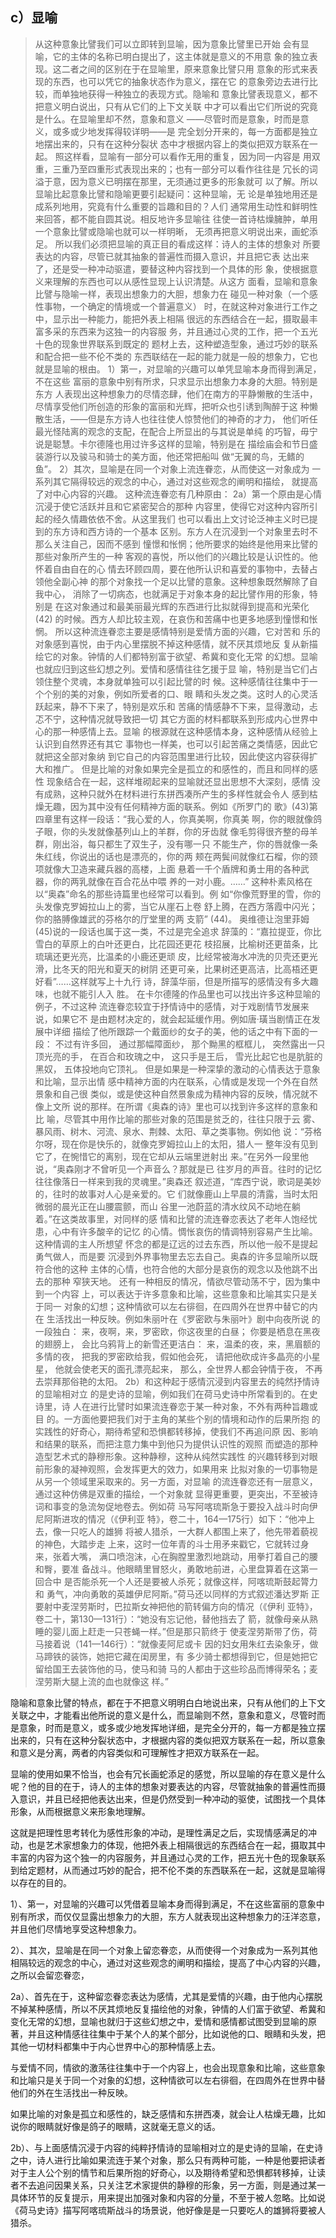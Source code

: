 <h2>c）显喻</h2><blockquote data-pid="tv4Xjbfj">从这种意象⽐譬我们可以⽴即转到显喻，因为意象⽐譬⾥已开始 会有显喻，它的主体的名称已明⽩提出了，这主体就是意义的不⽤意 象的独⽴表现。这⼆者之间的区别在于在显喻⾥，原来意象⽐譬只⽤ 意象的形式来表现的东⻄，也可以凭它的抽象状态作为意义，摆在它 的意象旁边去进⾏⽐较，⽽单独地获得⼀种独⽴的表现⽅式。隐喻和 意象⽐譬表现意义，都不把意义明⽩说出，只有从它们的上下⽂关联 中才可以看出它们所说的究竟是什么。在显喻⾥却不然，意象和意义 ——尽管时⽽是意象，时⽽是意义，或多或少地发挥得较详明——是 完全划分开来的，每⼀⽅⾯都是独⽴地摆出来的，只有在这种分裂状 态中才根据内容上的类似把双⽅联系在⼀起。 照这样看，显喻有⼀部分可以看作⽆⽤的重复，因为同⼀内容是 ⽤双重，三重乃⾄四重形式表现出来的；也有⼀部分可以看作往往是 冗⻓的词溢于意，因为意义已明摆在那⾥，⽆须通过更多的形象就可 以了解。所以显喻⽐起意象⽐譬和隐喻更要引起疑问：这种显喻，⽆ 论是单独地⽤还是成系列地⽤，究竟有什么重要的旨趣和⽬的？⼈们 通常⽤⽣动性和鲜明性来回答，都不能⾃圆其说。相反地许多显喻往 往使⼀⾸诗枯燥臃肿，单⽤⼀个意象⽐譬或隐喻也就可以⼀样明晰， ⽆须再把意义明说出来，画蛇添⾜。 所以我们必须把显喻的真正⽬的看成这样：诗⼈的主体的想象对 所要表达的内容，尽管已就其抽象的普遍性⽽摄⼊意识，并且把它表 达出来了，还是受⼀种冲动驱遣，要替这种内容找到⼀个具体的形 象，使根据意义来理解的东⻄也可以从感性显现上认识清楚。从这⽅ ⾯看，显喻和意象⽐譬与隐喻⼀样，表现出想象⼒的⼤胆，想象⼒在 碰⻅⼀种对象（⼀个感性事物，⼀个确定的情境或⼀个普遍意义） 时，在就这种对象进⾏⼯作之中，显⽰出⼀种能⼒，能把外表上相隔 很远的东⻄结合在⼀起，摄取最丰富多采的东⻄来为这独⼀的内容服 务，并且通过⼼灵的⼯作，把⼀个五光⼗⾊的现象世界联系到既定的 题材上去，这种塑造型象，通过巧妙的联系和配合把⼀些不伦不类的 东⻄联结在⼀起的能⼒就是⼀般的想象⼒，它也就是显喻的根由。 1）第⼀，对显喻的兴趣可以单凭显喻本⾝⽽得到满⾜，不在这些 富丽的意象中别有所求，只求显⽰出想象⼒本⾝的⼤胆。特别是东⽅ ⼈表现出这种想象⼒的尽情恣肆，他们在南⽅的平静懒散的⽣活中， 尽情享受他们所创造的形象的富丽和光辉，把听众也引诱到陶醉于这 种懒散⽣活，——但是东⽅诗⼈也往往使⼈惊赞他们的神奇的才⼒， 他们听任最光怪陆离的观念的⽀配，在配合上所显出的与其说是单纯 的巧智，⽏宁说是聪慧。卡尔德隆也⽤过许多这样的显喻，特别是在 描绘庙会和节⽇盛装游⾏以及骏⻢和骑⼠的美⽅⾯，他还常把船叫 做“⽆翼的⻦，⽆鳍的⻥”。 2）其次，显喻是在同⼀个对象上流连眷恋，从⽽使这⼀对象成为 ⼀系列其它隔得较远的观念的中⼼，通过对这些观念的阐明和描绘， 就提⾼了对中⼼内容的兴趣。 这种流连眷恋有⼏种原由： 2a）第⼀个原由是⼼情沉浸于使它活跃并且和它紧密契合的那种 内容⾥，使得它对这种内容所引起的经久情趣依依不舍。从这⾥我们 也可以看出上⽂讨论泛神主义时已提到的东⽅诗和⻄⽅诗的⼀个基本 区别。东⽅⼈在沉浸到⼀个对象⾥去时不那么关注⾃⼰，因⽽不感到 憧憬和怅惘；他所要求的始终是他⽤来⽐譬的那些对象所产⽣的⼀种 客观的喜悦，所以他们的兴趣⽐较是认识性的。他怀着⾃由⾃在的⼼ 情去环顾四周，要在他所认识和喜爱的事物中，去替占领他全副⼼神 的那个对象找⼀个⾜以⽐譬的意象。这种想象既然解除了⾃我中⼼， 消除了⼀切病态，也就满⾜于对象本⾝的起⽐譬作⽤的形象，特别是 在这对象通过和最美丽最光辉的东⻄进⾏⽐拟就得到提⾼和光荣化(42) 的时候。⻄⽅⼈却⽐较主观，在哀伤和苦痛中也更多地感到憧憬和怅 惘。 所以这种流连眷恋主要是感情特别是爱情⽅⾯的兴趣，它对苦和 乐的对象感到喜悦，由于内⼼⾥摆脱不掉这种感情，就不厌其烦地反 复从新描绘它的对象。钟情的⼈们都特别富于欲望、希冀和变化⽆常 的幻想。显喻也就应归到这些幻想之列。爱情和感情往往乞援于显 喻，特别是当它们占领住整个灵魂，本⾝就单独可以引起⽐譬的时 候。这种感情往往集中于⼀个个别的美的对象，例如所爱者的⼝、眼 睛和头发之类。这时⼈的⼼灵活跃起来，静不下来了，特别是欢乐和 苦痛的情感静不下来，显得激动，忐忑不宁，这种情况就导致把⼀切 其它⽅⾯的材料都联系到形成内⼼世界中⼼的那⼀种感情上去。显喻 的根源就在这种感情本⾝，这种感情从经验上认识到⾃然界还有其它 事物也⼀样美，也可以引起苦痛之类情感，因此它就把这全部对象纳 到它⾃⼰的内容范围⾥进⾏⽐较，因此使这内容获得扩⼤和推⼴。 但是⽐喻的对象如果完全是孤⽴的和感性的，⽽且和同样的感性 现象结合在⼀起，这样堆砌起来的显喻就还显出思想不⼤深刻，感情 没有成熟，这种只就外在材料进⾏东拼⻄凑所产⽣的多样性就会令⼈ 感到枯燥⽆趣，因为其中没有任何精神⽅⾯的联系。例如《所罗门的 歌》(43)第四章⾥有这样⼀段话：“我⼼爱的⼈，你真美啊，你真美 啊，你的眼就像鸽⼦眼，你的头发就像基列⼭上的⽺群，你的⽛⻮就 像⽑剪得很⻬整的⺟⽺群，刚出浴，每只都⽣了双⽣⼦，没有哪⼀只 不能⽣产，你的唇就像⼀条朱红线，你说出的话也是漂亮的，你的两 颊在两鬓间就像红⽯榴，你的颈项就像⼤卫造来藏兵器的⾼楼，上⾯ 悬着⼀千个盾牌和勇⼠⽤的各种武器，你的两乳就像在百合花丛中喂 养的⼀对⼩⿅。……” 这种朴素⻛格在以“奥森”命名的那些诗篇⾥也经常可以看到。例 如“你像荒野⾥的雪，你的头发像克罗姆拉⼭上的雾，当它从崖⽯上卷 舒上腾，在⻄⽅落霞中闪光；你的胳膊像雄武的芬格尔的厅堂⾥的两 ⽀箭” (44)。 奥维德让泡⾥菲姆(45)说的⼀段话也属于这⼀类，不过是完全追求 辞藻的：“嘉拉提亚，你⽐雪⽩的草原上的⽩叶还更⽩，⽐花园还更花 枝招展，⽐榆树还更苗条，⽐琉璃还更光亮，⽐温柔的⼩⿅还更顽 ⽪，⽐经常被海⽔冲洗的⻉壳还更光滑，⽐冬天的阳光和夏天的树阴 还更可亲，⽐果树还更⾼洁，⽐⾼梧还更好看”……这样就写上⼗九⾏ 诗，辞藻华丽，但是所描写的感情没有多⼤趣味，也就不能引⼈⼊ 胜。 在卡尔德隆的作品⾥也可以找出许多这种显喻的例⼦，不过这种 流连眷恋较宜于抒情诗中的感情，对于戏剧情节发展来说，如果它不 是由题材决定的，就会起延缓作⽤。例如唐·璜当剧情正在发展中详细 描绘了他所跟踪⼀个戴⾯纱的⼥⼦的美，他的话之中有下⾯的⼀段： 不过有许多回， 通过那幅障⾯纱， 那个黝⿊的框框⼉， 突然露出⼀只顶光亮的⼿， 在百合和玫瑰之中， 这只⼿是王后， 雪光⽐起它也是肮脏的⿊奴， 五体投地向它顶礼。 但是如果是⼀种深挚的激动的⼼情表达于意象和⽐喻，显⽰出情 感中精神⽅⾯的内在联系，⼼情或是发现⼀个外在⾃然景象和⾃⼰很 类似，或是使这种⾃然景象成为精神内容的反映，情况就不像上⽂所 说的那样。在所谓《奥森的诗》⾥也可以找到许多这样的意象和⽐ 喻，尽管其中⽤作⽐喻的那些对象的范围是贫乏的，往往只限于云 雾、暴⻛⾬、树⽊、河流、泉⽔、荆棘、太阳、草之类事物。例如他 说：“芬格尔呀，现在你是快乐的，就像克罗姆拉⼭上的太阳，猎⼈⼀ 整年没有⻅到它了，在惋惜它的离别，现在它却从云端⾥迸射出 来。”在另外⼀段⾥他说，“奥森刚才不曾听⻅⼀个声⾳么？那就是已 往岁⽉的声⾳。往时的记忆往往像落⽇⼀样来到我的灵魂⾥。”奥森还 叙述道，“库⻄宁说，歌词是美妙的，往时的故事对⼈⼼是亲爱的。它 们就像⿅⼭上早晨的清露，当时太阳微弱的晨光正在⼭腰震颤，⽽⼭ ⾕⾥⼀池蔚蓝的清⽔纹⻛不动地在躺着。”在这类故事⾥，对同样的感 情和⽐譬的流连眷恋表达了⽼年⼈饱经忧患，⼼中有许多酸⾟的记忆 的⼼情。惆怅哀伤的情调特别容易产⽣⽐喻。这种情调的主⼈所想望 怀念的都是辽远的过去东⻄，所以他⼀般不是提起勇⽓做⼈，⽽是要 沉浸到外界事物⾥去忘去⾃⼰。奥森的许多显喻所以既符合他的这种 主体的⼼情，也符合他的⼤部分是哀伤的观念以及他跳不出去的那种 窄狭天地。 还有⼀种相反的情况，情欲尽管动荡不宁，因为集中到⼀个内容 上，可以表达于许多意象和⽐喻，这些意象和⽐喻其实只是关于同⼀ 对象的幻想；这种情欲可以左右徘徊，在四周外在世界中替它的内在 ⽣活找出⼀种反映。例如朱丽叶在《罗密欧与朱丽叶》剧中向夜所说 的⼀段独⽩： 来，夜啊，来，罗密欧，你这夜⾥的⽩昼； 你要是栖息在⿊夜的翅膀上， 会⽐乌鸦背上的新雪还更洁⽩： 来，温柔的夜，来，⿊眉额的多情的夜， 把我的罗密欧给我，假如他会死， 请把他砍成许多晶亮的⼩星星， 他就会使⽼天的⾯孔漂亮起来， 那么，全世界⼈都会钟情于夜， 不再去崇拜那俗艳的太阳。 2b）和这种起于感情沉浸到内容⾥去的纯然抒情诗的显喻相对⽴ 的是史诗的显喻，例如我们在荷⻢史诗中所常看到的。在史诗⾥，诗 ⼈在进⾏⽐譬时如果流连眷恋于某⼀种对象，不外有两种旨趣或⽬ 的。⼀⽅⾯他要把我们对于主⾓的某些个别的情境和动作的后果所抱 的实践性的好奇⼼，期待希望和恐惧都转移掉，使我们不再追问原 因、影响和结果的联系，⽽把注意⼒集中到他只为提供认识性的观照 ⽽塑造的那种造型艺术式的静穆形象。这种静穆，这种从纯然实践性 的兴趣转移到对眼前形象的凝神观照，会发挥更⼤的效⼒，如果⽤来 ⽐拟对象的⼀切事物是从另⼀个领域⾥采取来的。另⼀⽅⾯，对显喻 的流连眷恋还有⼀层意义，通过这种仿佛是双重的描绘，⼀个对象就 显得更重要，更突出，不⾄被诗词和事变的急流匆促地卷去。例如荷 ⻢写阿喀琉斯急于要投⼊战⽃时向伊尼阿斯进攻的情况（《伊利亚 特》，卷⼆⼗，164—175⾏）如下：“他冲上去，像⼀只吃⼈的雄狮 将被⼈猎杀，⼀⼤群⼈都围上来了，他先带着藐视的神⾊，⼤踏步⾛ 上来，这时⼀位年⻘的⽃⼠⽤⽭来戳它，它就转过⾝来，张着⼤嘴， 满⼝喷泡沫，⼼在胸膛⾥激烈地跳动，⽤拳打着⾃⼰的腰和臀，要准 备战⽃。他眼睛⾥冒怒⽕，勇敢地前进，⼼⾥盘算着在这第⼀回合中 是否能杀死⼀个⼈还是要被⼈杀死；就像这样，阿喀琉斯⿎起膂⼒和 勇⽓，冲向勇敢的英雄伊尼阿斯。”荷⻢还以同样的⽅式叙述潘达罗斯 正要射中⻨涅劳斯时，巴拉斯⼥神把他的箭转偏⽅向的情况（《伊利 亚特》，卷⼆⼗，第130—131⾏）：“她没有忘记他，替他挡去了 箭，就像⺟亲从熟睡的婴⼉⾯上赶⾛⼀只苍蝇⼀样。”但是那只箭终于 使⻨涅劳斯带了伤，荷⻢接着说（141—146⾏）：“就像⻨阿尼或卡 因的妇⼥⽤朱红去染象⽛，做⻢蹄铁的装饰，她把它藏在闺房⾥，有 多少骑⼠都想得到它，但是她把它留给国王去装饰他的⻢，使⻢和骑 ⻢的⼈都由于这些珍品⽽博得荣名；⻨涅劳斯⼤腿上流的⾎也就像这 样。”</blockquote><p data-pid="nYnG6WFp">隐喻和意象比譬的特点，都在于不把意义明明白白地说出来，只有从他们的上下文关联之中，才能看出他所说的意义是什么，而显喻则不然，意象和意义，尽管时而是意象，时而是意义，或多或少地发挥地详细，是完全分开的，每一方都是独立摆出来的，只有在这种分裂状态中，才根据内容的类似把双方联系在一起，所以意象和意义是分离，两者的内容类似和可理解性才把双方联系在一起。</p><p data-pid="PqamihBL">显喻的使用如果不恰当，也会有冗长画蛇添足的感觉，所以显喻的存在意义是什么呢？他的目的在于，诗人的主体的想象对要表达的内容，尽管就抽象的普遍性而摄入意识，并且已经把他表达出来，但是仍然受到一种冲动的驱使，试图找一个具体形象，从而根据意义来形象地理解。</p><p data-pid="U0NKYQdA">这就是把理性思考转化为感性形象的冲动，是理性满足之后，实现情感满足的冲动，也是艺术家想象力的体现，他把外表上相隔很远的东西结合在一起，摄取其中丰富的内容为这个独一的内容服务，并且通过心灵的工作，把五光十色的现象联系到给定题材，从而通过巧妙的配合，把不伦不类的东西联系在一起，这就是显喻得以存在的目的。</p><p data-pid="HWMXrNHl">1）、第一，对显喻的兴趣可以凭借着显喻本身而得到满足，不在这些富丽的意象中别有所求，而仅仅显露出想象力的大胆，东方人就表现出这种想象力的汪洋恣意，并且他们尽情地享受这种想象力。</p><p data-pid="nQ6xXrds">2）、其次，显喻是在同一个对象上留恋眷恋，从而使得一个对象成为一系列其他相隔较远的观念的中心，通过对这些观念的阐明和描绘，提高了中心内容的兴趣，之所以会留恋眷恋，</p><p data-pid="B8rG4M8-">2a）、首先在于，这种留恋眷恋表达为感情，尤其是爱情的兴趣，由于他内心摆脱不掉某种感情，所以不厌其烦地反复描绘他的对象，钟情的人们富于欲望、希冀和变化无常的幻想，显喻也就归于这些幻想之中，爱情和感情都试图受到显喻的原著，并且这种情感往往集中于某个人的某个部分，比如说他的口、眼睛和头发，把其他一切材料都集中于内心世界中心的那种情感上去。</p><p data-pid="vPwLAHh7">与爱情不同，情欲的激荡往往集中于一个内容上，也会出现意象和比喻，这些意象和比喻只是关于同一个对象的幻想，这种情欲可以左右徘徊，在四周外在世界中替他们的外在生活找出一种反映。</p><p data-pid="GfE2VfdL">如果比喻的对象是孤立和感性的，缺乏感情和东拼西凑，就会让人枯燥无趣，比如说你的眼睛就好像是鸽子的眼睛，这就毫无意义的话。</p><p data-pid="5zc0svKK">2b）、与上面感情沉浸于内容的纯粹抒情诗的显喻相对立的是史诗的显喻，在史诗之中，诗人进行比喻如果流连于某个对象，那么只有两种可能，一种是他要把读者对于主人公个别的情节和后果所抱的好奇心，以及期待希望和恐惧都转移掉，让读者不去追问因果关系，只关注艺术家提供的静穆的形象，另一方面，则是通过某一具体环节的反复提示，用来提出加强对象和内容的分量，不至于被人忽略。比如说《荷马史诗》描写阿喀琉斯战斗的场景说，他好像是是一只要吃人的雄狮将要被人猎杀。</p><p></p>